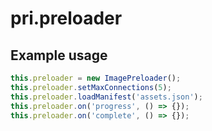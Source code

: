 # pri.preloader

## Example usage

```javascript
this.preloader = new ImagePreloader();
this.preloader.setMaxConnections(5);
this.preloader.loadManifest('assets.json');
this.preloader.on('progress', () => {});
this.preloader.on('complete', () => {});
```
